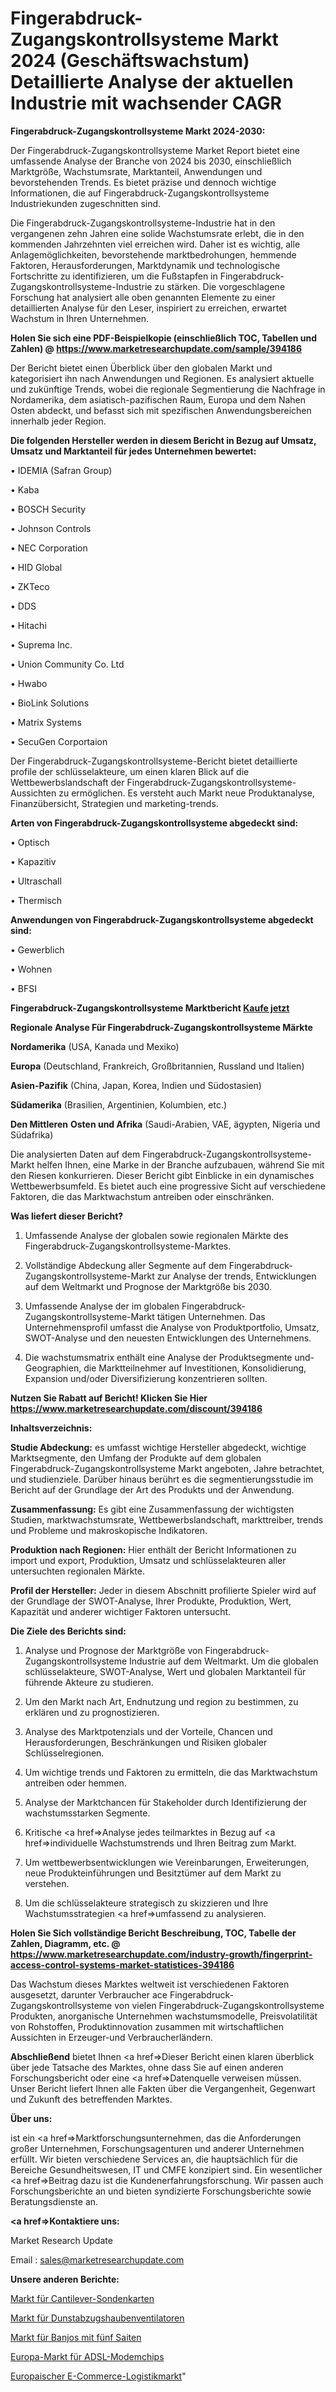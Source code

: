 # Fingerabdruck-Zugangskontrollsysteme Markt 2024 (Geschäftswachstum) Detaillierte Analyse der aktuellen Industrie mit wachsender CAGR

<strong>Fingerabdruck-Zugangskontrollsysteme Markt 2024-2030:</strong>

Der Fingerabdruck-Zugangskontrollsysteme Market Report bietet eine umfassende Analyse der Branche von 2024 bis 2030, einschließlich Marktgröße, Wachstumsrate, Marktanteil, Anwendungen und bevorstehenden Trends. Es bietet präzise und dennoch wichtige Informationen, die auf Fingerabdruck-Zugangskontrollsysteme Industriekunden zugeschnitten sind.

Die Fingerabdruck-Zugangskontrollsysteme-Industrie hat in den vergangenen zehn Jahren eine solide Wachstumsrate erlebt, die in den kommenden Jahrzehnten viel erreichen wird. Daher ist es wichtig, alle Anlagemöglichkeiten, bevorstehende marktbedrohungen, hemmende Faktoren, Herausforderungen, Marktdynamik und technologische Fortschritte zu identifizieren, um die Fußstapfen in Fingerabdruck-Zugangskontrollsysteme-Industrie zu stärken. Die vorgeschlagene Forschung hat analysiert alle oben genannten Elemente zu einer detaillierten Analyse für den Leser, inspiriert zu erreichen, erwartet Wachstum in Ihren Unternehmen.

<strong>Holen Sie sich eine PDF-Beispielkopie (einschließlich TOC, Tabellen und Zahlen) @
</strong><strong><a href=https://www.marketresearchupdate.com/sample/394186><strong>https://www.marketresearchupdate.com/sample/394186</u></font></a></strong></strong>

Der Bericht bietet einen Überblick über den globalen Markt und kategorisiert ihn nach Anwendungen und Regionen. Es analysiert aktuelle und zukünftige Trends, wobei die regionale Segmentierung die Nachfrage in Nordamerika, dem asiatisch-pazifischen Raum, Europa und dem Nahen Osten abdeckt, und befasst sich mit spezifischen Anwendungsbereichen innerhalb jeder Region.

<strong>Die folgenden Hersteller werden in diesem Bericht in Bezug auf Umsatz, Umsatz und Marktanteil für jedes Unternehmen bewertet:</strong>

• IDEMIA (Safran Group)

• Kaba

• BOSCH Security

• Johnson Controls

• NEC Corporation

• HID Global

• ZKTeco

• DDS

• Hitachi

• Suprema Inc.

• Union Community Co. Ltd

• Hwabo

• BioLink Solutions

• Matrix Systems

• SecuGen Corportaion

Der Fingerabdruck-Zugangskontrollsysteme-Bericht bietet detaillierte profile der schlüsselakteure, um einen klaren Blick auf die Wettbewerbslandschaft der Fingerabdruck-Zugangskontrollsysteme-Aussichten zu ermöglichen. Es versteht auch Markt neue Produktanalyse, Finanzübersicht, Strategien und marketing-trends.

<strong>Arten von Fingerabdruck-Zugangskontrollsysteme abgedeckt sind:</strong>

• Optisch

• Kapazitiv

• Ultraschall

• Thermisch

<strong>Anwendungen von Fingerabdruck-Zugangskontrollsysteme abgedeckt sind:</strong>

• Gewerblich

• Wohnen

• BFSI

<strong>Fingerabdruck-Zugangskontrollsysteme Marktbericht <a href=https://www.marketresearchupdate.com/buynow/394186>Kaufe jetzt</a></strong>

<strong>Regionale Analyse Für Fingerabdruck-Zugangskontrollsysteme Märkte</strong>

<strong>Nordamerika</strong> (USA, Kanada und Mexiko)

<strong>Europa</strong> (Deutschland, Frankreich, Großbritannien, Russland und Italien)

<strong>Asien-Pazifik</strong> (China, Japan, Korea, Indien und Südostasien)

<strong>Südamerika</strong> (Brasilien, Argentinien, Kolumbien, etc.)

<strong>Den Mittleren</strong> <strong>Osten und Afrika</strong> (Saudi-Arabien, VAE, ägypten, Nigeria und Südafrika)

Die analysierten Daten auf dem Fingerabdruck-Zugangskontrollsysteme-Markt helfen Ihnen, eine Marke in der Branche aufzubauen, während Sie mit den Riesen konkurrieren. Dieser Bericht gibt Einblicke in ein dynamisches Wettbewerbsumfeld. Es bietet auch eine progressive Sicht auf verschiedene Faktoren, die das Marktwachstum antreiben oder einschränken.

<strong>Was liefert dieser Bericht?</strong>

1. Umfassende Analyse der globalen sowie regionalen Märkte des Fingerabdruck-Zugangskontrollsysteme-Marktes.

2. Vollständige Abdeckung aller Segmente auf dem Fingerabdruck-Zugangskontrollsysteme-Markt zur Analyse der trends, Entwicklungen auf dem Weltmarkt und Prognose der Marktgröße bis 2030.

3. Umfassende Analyse der im globalen Fingerabdruck-Zugangskontrollsysteme-Markt tätigen Unternehmen. Das Unternehmensprofil umfasst die Analyse von Produktportfolio, Umsatz, SWOT-Analyse und den neuesten Entwicklungen des Unternehmens.

4. Die wachstumsmatrix enthält eine Analyse der Produktsegmente und-Geographien, die Marktteilnehmer auf Investitionen, Konsolidierung, Expansion und/oder Diversifizierung konzentrieren sollten.

<strong>Nutzen Sie Rabatt auf Bericht! Klicken Sie Hier
</strong><strong><a href=https://www.marketresearchupdate.com/discount/394186>https://www.marketresearchupdate.com/discount/394186</b></u></font></strong></a>

<strong>Inhaltsverzeichnis:</strong>

<strong>Studie Abdeckung:</strong> es umfasst wichtige Hersteller abgedeckt, wichtige Marktsegmente, den Umfang der Produkte auf dem globalen Fingerabdruck-Zugangskontrollsysteme Markt angeboten, Jahre betrachtet, und studienziele. Darüber hinaus berührt es die segmentierungsstudie im Bericht auf der Grundlage der Art des Produkts und der Anwendung.

<strong>Zusammenfassung:</strong> Es gibt eine Zusammenfassung der wichtigsten Studien, marktwachstumsrate, Wettbewerbslandschaft, markttreiber, trends und Probleme und makroskopische Indikatoren.

<strong>Produktion nach Regionen:</strong> Hier enthält der Bericht Informationen zu import und export, Produktion, Umsatz und schlüsselakteuren aller untersuchten regionalen Märkte.

<strong>Profil der Hersteller:</strong> Jeder in diesem Abschnitt profilierte Spieler wird auf der Grundlage der SWOT-Analyse, Ihrer Produkte, Produktion, Wert, Kapazität und anderer wichtiger Faktoren untersucht.

<strong>Die Ziele des Berichts sind:</strong>

1) Analyse und Prognose der Marktgröße von Fingerabdruck-Zugangskontrollsysteme Industrie auf dem Weltmarkt.
Um die globalen schlüsselakteure, SWOT-Analyse, Wert und globalen Marktanteil für führende Akteure zu studieren.

2) Um den Markt nach Art, Endnutzung und region zu bestimmen, zu erklären und zu prognostizieren.

3) Analyse des Marktpotenzials und der Vorteile, Chancen und Herausforderungen, Beschränkungen und Risiken globaler Schlüsselregionen.

4) Um wichtige trends und Faktoren zu ermitteln, die das Marktwachstum antreiben oder hemmen.

5) Analyse der Marktchancen für Stakeholder durch Identifizierung der wachstumsstarken Segmente.

6) Kritische <a href=>Analyse</a> jedes teilmarktes in Bezug auf <a href=>individuelle</a> Wachstumstrends und Ihren Beitrag zum Markt.

7) Um wettbewerbsentwicklungen wie Vereinbarungen, Erweiterungen, neue Produkteinführungen und Besitztümer auf dem Markt zu verstehen.

8) Um die schlüsselakteure strategisch zu skizzieren und Ihre Wachstumsstrategien <a href=>umfassend</a> zu analysieren.

<strong>Holen Sie Sich vollständige Bericht Beschreibung, TOC, Tabelle der Zahlen, Diagramm, etc. @ </strong><strong><a href=https://www.marketresearchupdate.com/industry-growth/fingerprint-access-control-systems-market-statistices-394186>https://www.marketresearchupdate.com/industry-growth/fingerprint-access-control-systems-market-statistices-394186</a></font></strong>

Das Wachstum dieses Marktes weltweit ist verschiedenen Faktoren ausgesetzt, darunter Verbraucher ace Fingerabdruck-Zugangskontrollsysteme von vielen Fingerabdruck-Zugangskontrollsysteme Produkten, anorganische Unternehmen wachstumsmodelle, Preisvolatilität von Rohstoffen, Produktinnovation zusammen mit wirtschaftlichen Aussichten in Erzeuger-und Verbraucherländern.

<strong>Abschließend</strong> bietet Ihnen <a href=>Dieser</a> Bericht einen klaren überblick über jede Tatsache des Marktes, ohne dass Sie auf einen anderen Forschungsbericht oder eine <a href=>Datenquelle</a> verweisen müssen. Unser Bericht liefert Ihnen alle Fakten über die Vergangenheit, Gegenwart und Zukunft des betreffenden Marktes.

<strong>Über uns:</strong>

 ist ein <a href=>Marktfors</a>chungsunternehmen, das die Anforderungen großer Unternehmen, Forschungsagenturen und anderer Unternehmen erfüllt. Wir bieten verschiedene Services an, die hauptsächlich für die Bereiche Gesundheitswesen, IT und CMFE konzipiert sind. Ein wesentlicher <a href=>Beitrag</a> dazu ist die Kundenerfahrungsforschung. Wir passen auch Forschungsberichte an und bieten syndizierte Forschungsberichte sowie Beratungsdienste an.

<strong><a href=>Kontaktiere uns:</a></strong>

Market Research Update

Email : sales@marketresearchupdate.com

<strong>Unsere anderen Berichte:</strong>

<a href=https://www.linkedin.com/pulse/cantilever-probe-cards-market-witness-huge-growth>Markt für Cantilever-Sondenkarten</a>

<a href=https://www.linkedin.com/pulse/range-hood-fans-market-report-2023-top-company>Markt für Dunstabzugshaubenventilatoren</a>

<a href=https://www.linkedin.com/pulse/five-string-banjos-market-outlooks-2023-size>Markt für Banjos mit fünf Saiten</a>

<a href=https://www.linkedin.com/pulse/europe-adsl-modem-chip-market-2023-manufacturers>Europa-Markt für ADSL-Modemchips</a>

<a href=https://www.linkedin.com/pulse/europe-e-commerce-logistics-market-2023-demand>Europaischer E-Commerce-Logistikmarkt</a>"
